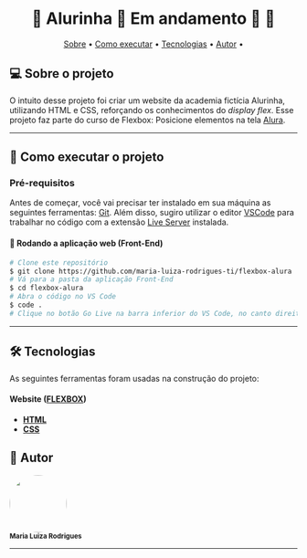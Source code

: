 

<h1 align="center"> 
	🚧 Alurinha 🚀 Em andamento 🚀 🚧
</h1>

<p align="center">
 <a href="#-sobre-o-projeto">Sobre</a> •
 <a href="#-como-executar-o-projeto">Como executar</a> • 
 <a href="#-tecnologias">Tecnologias</a> • 
 <a href="#-autor">Autor</a> • 
</p>


## 💻 Sobre o projeto

O intuito desse projeto foi criar um website da academia fictícia Alurinha, utilizando HTML e CSS, reforçando os conhecimentos do *display flex*. Esse projeto faz parte do curso de Flexbox: Posicione elementos na tela [Alura](https://www.alura.com.br/).


---

## 🚀 Como executar o projeto

### Pré-requisitos

Antes de começar, você vai precisar ter instalado em sua máquina as seguintes ferramentas:
[Git](https://git-scm.com).
Além disso, sugiro utilizar o editor [VSCode](https://code.visualstudio.com/) para trabalhar no código com a extensão [Live Server](https://marketplace.visualstudio.com/items?itemName=ritwickdey.LiveServer) instalada.

#### 🧭 Rodando a aplicação web (Front-End)

```bash
# Clone este repositório
$ git clone https://github.com/maria-luiza-rodrigues-ti/flexbox-alura
# Vá para a pasta da aplicação Front-End
$ cd flexbox-alura
# Abra o código no VS Code
$ code .
# Clique no botão Go Live na barra inferior do VS Code, no canto direito
```

---

## 🛠 Tecnologias

As seguintes ferramentas foram usadas na construção do projeto:

#### **Website**  ([FLEXBOX](https://developer.mozilla.org/pt-BR/docs/Web/CSS/CSS_Flexible_Box_Layout/Basic_Concepts_of_Flexbox))

-   **[HTML](https://developer.mozilla.org/en-US/docs/Web/HTML)**
-   **[CSS](https://developer.mozilla.org/en-US/docs/Web/CSS)**

## 🦸 Autor

 <img style="border-radius: 50%;" src="https://avatars.githubusercontent.com/u/86676797?v=4" width="100px;" alt=""/>
 <br />
 <sub><b>Maria Luiza Rodrigues</b></sub></a>

---